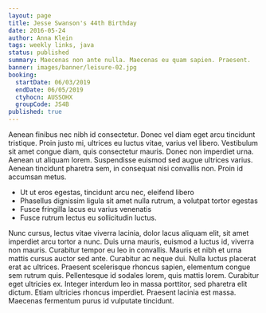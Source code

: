 ```yaml
---
layout: page
title: Jesse Swanson's 44th Birthday
date: 2016-05-24
author: Anna Klein
tags: weekly links, java
status: published
summary: Maecenas non ante nulla. Maecenas eu quam sapien. Praesent.
banner: images/banner/leisure-02.jpg
booking:
  startDate: 06/03/2019
  endDate: 06/05/2019
  ctyhocn: AUSSOHX
  groupCode: JS4B
published: true
---
```

Aenean finibus nec nibh id consectetur. Donec vel diam eget arcu tincidunt tristique. Proin justo mi, ultrices eu luctus vitae, varius vel libero. Vestibulum sit amet congue diam, quis consectetur mauris. Donec non imperdiet urna. Aenean ut aliquam lorem. Suspendisse euismod sed augue ultrices varius. Aenean tincidunt pharetra sem, in consequat nisi convallis non. Proin id accumsan metus.

* Ut ut eros egestas, tincidunt arcu nec, eleifend libero
* Phasellus dignissim ligula sit amet nulla rutrum, a volutpat tortor egestas
* Fusce fringilla lacus eu varius venenatis
* Fusce rutrum lectus eu sollicitudin luctus.

Nunc cursus, lectus vitae viverra lacinia, dolor lacus aliquam elit, sit amet imperdiet arcu tortor a nunc. Duis urna mauris, euismod a luctus id, viverra non mauris. Curabitur tempor eu leo in convallis. Mauris et nibh et urna mattis cursus auctor sed ante. Curabitur ac neque dui. Nulla luctus placerat erat ac ultrices. Praesent scelerisque rhoncus sapien, elementum congue sem rutrum quis. Pellentesque id sodales lorem, quis mattis lorem. Curabitur eget ultricies ex. Integer interdum leo in massa porttitor, sed pharetra elit dictum. Etiam ultricies rhoncus imperdiet. Praesent lacinia est massa. Maecenas fermentum purus id vulputate tincidunt.
